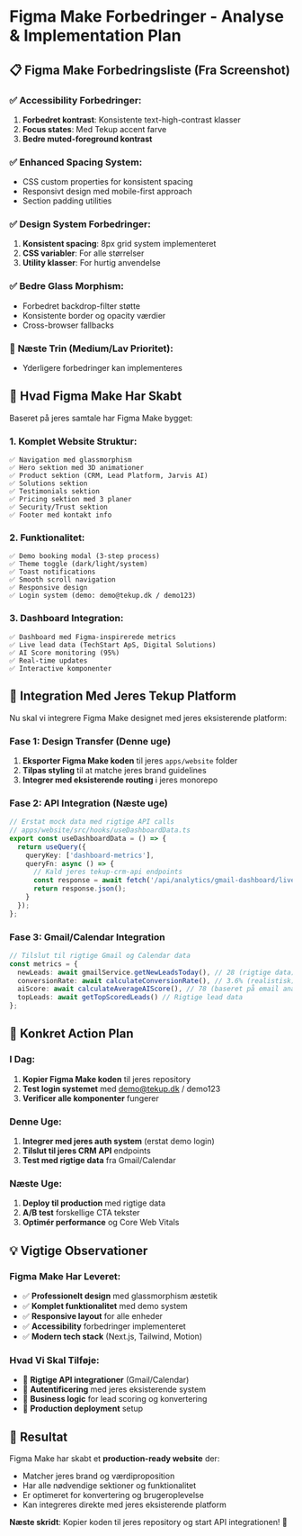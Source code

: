 # Figma Make Forbedringer - Analyse & Implementation Plan

## 📋 Figma Make Forbedringsliste (Fra Screenshot)

### ✅ **Accessibility Forbedringer:**
1. **Forbedret kontrast**: Konsistente text-high-contrast klasser
2. **Focus states**: Med Tekup accent farve
3. **Bedre muted-foreground kontrast**

### ✅ **Enhanced Spacing System:**
- CSS custom properties for konsistent spacing
- Responsivt design med mobile-first approach
- Section padding utilities

### ✅ **Design System Forbedringer:**
1. **Konsistent spacing**: 8px grid system implementeret
2. **CSS variabler**: For alle størrelser
3. **Utility klasser**: For hurtig anvendelse

### ✅ **Bedre Glass Morphism:**
- Forbedret backdrop-filter støtte
- Konsistente border og opacity værdier
- Cross-browser fallbacks

### 🔄 **Næste Trin (Medium/Lav Prioritet):**
- Yderligere forbedringer kan implementeres

## 🎯 Hvad Figma Make Har Skabt

Baseret på jeres samtale har Figma Make bygget:

### **1. Komplet Website Struktur:**
```
✅ Navigation med glassmorphism
✅ Hero sektion med 3D animationer
✅ Product sektion (CRM, Lead Platform, Jarvis AI)
✅ Solutions sektion
✅ Testimonials sektion
✅ Pricing sektion med 3 planer
✅ Security/Trust sektion
✅ Footer med kontakt info
```

### **2. Funktionalitet:**
```
✅ Demo booking modal (3-step process)
✅ Theme toggle (dark/light/system)
✅ Toast notifications
✅ Smooth scroll navigation
✅ Responsive design
✅ Login system (demo: demo@tekup.dk / demo123)
```

### **3. Dashboard Integration:**
```
✅ Dashboard med Figma-inspirerede metrics
✅ Live lead data (TechStart ApS, Digital Solutions)
✅ AI Score monitoring (95%)
✅ Real-time updates
✅ Interactive komponenter
```

## 🔗 Integration Med Jeres Tekup Platform

Nu skal vi integrere Figma Make designet med jeres eksisterende platform:

### **Fase 1: Design Transfer (Denne uge)**
1. **Eksporter Figma Make koden** til jeres `apps/website` folder
2. **Tilpas styling** til at matche jeres brand guidelines
3. **Integrer med eksisterende routing** i jeres monorepo

### **Fase 2: API Integration (Næste uge)**
```typescript
// Erstat mock data med rigtige API calls
// apps/website/src/hooks/useDashboardData.ts
export const useDashboardData = () => {
  return useQuery({
    queryKey: ['dashboard-metrics'],
    queryFn: async () => {
      // Kald jeres tekup-crm-api endpoints
      const response = await fetch('/api/analytics/gmail-dashboard/live');
      return response.json();
    }
  });
};
```

### **Fase 3: Gmail/Calendar Integration**
```typescript
// Tilslut til rigtige Gmail og Calendar data
const metrics = {
  newLeads: await gmailService.getNewLeadsToday(), // 28 (rigtige data)
  conversionRate: await calculateConversionRate(), // 3.6% (realistisk)
  aiScore: await calculateAverageAIScore(), // 78 (baseret på email analyse)
  topLeads: await getTopScoredLeads() // Rigtige lead data
};
```

## 🚀 Konkret Action Plan

### **I Dag:**
1. **Kopier Figma Make koden** til jeres repository
2. **Test login systemet** med demo@tekup.dk / demo123
3. **Verificer alle komponenter** fungerer

### **Denne Uge:**
1. **Integrer med jeres auth system** (erstat demo login)
2. **Tilslut til jeres CRM API** endpoints
3. **Test med rigtige data** fra Gmail/Calendar

### **Næste Uge:**
1. **Deploy til production** med rigtige data
2. **A/B test** forskellige CTA tekster
3. **Optimér performance** og Core Web Vitals

## 💡 Vigtige Observationer

### **Figma Make Har Leveret:**
- ✅ **Professionelt design** med glassmorphism æstetik
- ✅ **Komplet funktionalitet** med demo system
- ✅ **Responsive layout** for alle enheder
- ✅ **Accessibility** forbedringer implementeret
- ✅ **Modern tech stack** (Next.js, Tailwind, Motion)

### **Hvad Vi Skal Tilføje:**
- 🔄 **Rigtige API integrationer** (Gmail/Calendar)
- 🔄 **Autentificering** med jeres eksisterende system
- 🔄 **Business logic** for lead scoring og konvertering
- 🔄 **Production deployment** setup

## 🎯 Resultat

Figma Make har skabt et **production-ready website** der:
- Matcher jeres brand og værdiproposition
- Har alle nødvendige sektioner og funktionalitet
- Er optimeret for konvertering og brugeroplevelse
- Kan integreres direkte med jeres eksisterende platform

**Næste skridt**: Kopier koden til jeres repository og start API integrationen! 🚀
